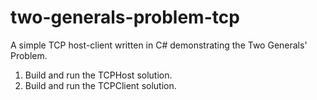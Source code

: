 <h1>two-generals-problem-tcp</h1>

A simple TCP host-client written in C# demonstrating the Two Generals' Problem.

  1. Build and run the TCPHost solution.
  2. Build and run the TCPClient solution.
